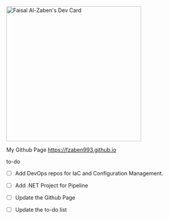 <a href="https://app.daily.dev/fzaben993">
  <img src="https://api.daily.dev/devcards/v2/g814Ho4bB.png?type=default&r=d3c" width="356" alt="Faisal Al-Zaben's Dev Card"/>
</a>

My Github Page https://fzaben993.github.io

to-do
- [ ] Add DevOps repos for IaC and Configuration Management.
- [ ] Add .NET Project for Pipeline
- [ ] Update the Github Page
- [ ] Update the to-do list


<!--
**fzaben993/fzaben993** is a ✨ _special_ ✨ repository because its `README.md` (this file) appears on your GitHub profile.

Here are some ideas to get you started:

- 🔭 I’m currently working on ...
- 🌱 I’m currently learning ...
- 👯 I’m looking to collaborate on ...
- 🤔 I’m looking for help with ...
- 💬 Ask me about ...
- 📫 How to reach me: ...
- 😄 Pronouns: ...
- ⚡ Fun fact: ...
-->
